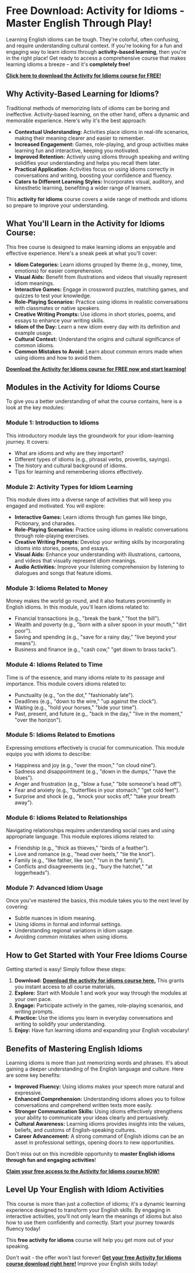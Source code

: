 # Free Download: Activity for Idioms - Master English Through Play!

Learning English idioms can be tough. They're colorful, often confusing, and require understanding cultural context. If you're looking for a fun and engaging way to learn idioms through **activity-based learning**, then you're in the right place! Get ready to access a comprehensive course that makes learning idioms a breeze – and it's **completely free!**

[**Click here to download the Activity for Idioms course for FREE!**](https://udemywork.com/activity-for-idioms)

## Why Activity-Based Learning for Idioms?

Traditional methods of memorizing lists of idioms can be boring and ineffective. Activity-based learning, on the other hand, offers a dynamic and memorable experience. Here's why it's the best approach:

*   **Contextual Understanding:** Activities place idioms in real-life scenarios, making their meaning clearer and easier to remember.
*   **Increased Engagement:** Games, role-playing, and group activities make learning fun and interactive, keeping you motivated.
*   **Improved Retention:** Actively using idioms through speaking and writing solidifies your understanding and helps you recall them later.
*   **Practical Application:** Activities focus on using idioms correctly in conversations and writing, boosting your confidence and fluency.
*   **Caters to Different Learning Styles:** Incorporates visual, auditory, and kinesthetic learning, benefiting a wider range of learners.

This **activity for idioms** course covers a wide range of methods and idioms so prepare to improve your understanding.

## What You'll Learn in the Activity for Idioms Course:

This free course is designed to make learning idioms an enjoyable and effective experience. Here's a sneak peek at what you'll cover:

*   **Idiom Categories:** Learn idioms grouped by theme (e.g., money, time, emotions) for easier comprehension.
*   **Visual Aids:** Benefit from illustrations and videos that visually represent idiom meanings.
*   **Interactive Games:** Engage in crossword puzzles, matching games, and quizzes to test your knowledge.
*   **Role-Playing Scenarios:** Practice using idioms in realistic conversations with classmates or native speakers.
*   **Creative Writing Prompts:** Use idioms in short stories, poems, and essays to enhance your writing skills.
*   **Idiom of the Day:** Learn a new idiom every day with its definition and example usage.
*   **Cultural Context:** Understand the origins and cultural significance of common idioms.
*   **Common Mistakes to Avoid:** Learn about common errors made when using idioms and how to avoid them.

[**Download the Activity for Idioms course for FREE now and start learning!**](https://udemywork.com/activity-for-idioms)

## Modules in the Activity for Idioms Course

To give you a better understanding of what the course contains, here is a look at the key modules:

### Module 1: Introduction to Idioms

This introductory module lays the groundwork for your idiom-learning journey. It covers:

*   What are idioms and why are they important?
*   Different types of idioms (e.g., phrasal verbs, proverbs, sayings).
*   The history and cultural background of idioms.
*   Tips for learning and remembering idioms effectively.

### Module 2: Activity Types for Idiom Learning

This module dives into a diverse range of activities that will keep you engaged and motivated. You will explore:

*   **Interactive Games:** Learn idioms through fun games like bingo, Pictionary, and charades.
*   **Role-Playing Scenarios:** Practice using idioms in realistic conversations through role-playing exercises.
*   **Creative Writing Prompts:** Develop your writing skills by incorporating idioms into stories, poems, and essays.
*   **Visual Aids:** Enhance your understanding with illustrations, cartoons, and videos that visually represent idiom meanings.
*   **Audio Activities:** Improve your listening comprehension by listening to dialogues and songs that feature idioms.

### Module 3: Idioms Related to Money

Money makes the world go round, and it also features prominently in English idioms. In this module, you'll learn idioms related to:

*   Financial transactions (e.g., "break the bank," "foot the bill").
*   Wealth and poverty (e.g., "born with a silver spoon in your mouth," "dirt poor").
*   Saving and spending (e.g., "save for a rainy day," "live beyond your means").
*   Business and finance (e.g., "cash cow," "get down to brass tacks").

### Module 4: Idioms Related to Time

Time is of the essence, and many idioms relate to its passage and importance. This module covers idioms related to:

*   Punctuality (e.g., "on the dot," "fashionably late").
*   Deadlines (e.g., "down to the wire," "up against the clock").
*   Waiting (e.g., "hold your horses," "bide your time").
*   Past, present, and future (e.g., "back in the day," "live in the moment," "over the horizon").

### Module 5: Idioms Related to Emotions

Expressing emotions effectively is crucial for communication. This module equips you with idioms to describe:

*   Happiness and joy (e.g., "over the moon," "on cloud nine").
*   Sadness and disappointment (e.g., "down in the dumps," "have the blues").
*   Anger and frustration (e.g., "blow a fuse," "bite someone's head off").
*   Fear and anxiety (e.g., "butterflies in your stomach," "get cold feet").
*   Surprise and shock (e.g., "knock your socks off," "take your breath away").

### Module 6: Idioms Related to Relationships

Navigating relationships requires understanding social cues and using appropriate language. This module explores idioms related to:

*   Friendship (e.g., "thick as thieves," "birds of a feather").
*   Love and romance (e.g., "head over heels," "tie the knot").
*   Family (e.g., "like father, like son," "run in the family").
*   Conflicts and disagreements (e.g., "bury the hatchet," "at loggerheads").

### Module 7: Advanced Idiom Usage

Once you've mastered the basics, this module takes you to the next level by covering:

*   Subtle nuances in idiom meaning.
*   Using idioms in formal and informal settings.
*   Understanding regional variations in idiom usage.
*   Avoiding common mistakes when using idioms.

## How to Get Started with Your Free Idioms Course

Getting started is easy! Simply follow these steps:

1.  **Download:** **[Download the activity for idioms course here.](https://udemywork.com/activity-for-idioms)** This grants you instant access to all course materials.
2.  **Explore:** Start with Module 1 and work your way through the modules at your own pace.
3.  **Engage:** Participate actively in the games, role-playing scenarios, and writing prompts.
4.  **Practice:** Use the idioms you learn in everyday conversations and writing to solidify your understanding.
5.  **Enjoy:** Have fun learning idioms and expanding your English vocabulary!

## Benefits of Mastering English Idioms

Learning idioms is more than just memorizing words and phrases. It's about gaining a deeper understanding of the English language and culture. Here are some key benefits:

*   **Improved Fluency:** Using idioms makes your speech more natural and expressive.
*   **Enhanced Comprehension:** Understanding idioms allows you to follow conversations and comprehend written texts more easily.
*   **Stronger Communication Skills:** Using idioms effectively strengthens your ability to communicate your ideas clearly and persuasively.
*   **Cultural Awareness:** Learning idioms provides insights into the values, beliefs, and customs of English-speaking cultures.
*   **Career Advancement:** A strong command of English idioms can be an asset in professional settings, opening doors to new opportunities.

Don't miss out on this incredible opportunity to **master English idioms through fun and engaging activities**!

[**Claim your free access to the Activity for Idioms course NOW!**](https://udemywork.com/activity-for-idioms)

## Level Up Your English with Idiom Activities

This course is more than just a collection of idioms; it's a dynamic learning experience designed to transform your English skills. By engaging in interactive activities, you'll not only learn the meanings of idioms but also how to use them confidently and correctly. Start your journey towards fluency today!

This **free activity for idioms** course will help you get more out of your speaking.

Don't wait - the offer won't last forever! **[Get your free Activity for Idioms course download right here!](https://udemywork.com/activity-for-idioms)** Improve your English skills today!
